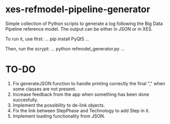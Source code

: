 # xes-refmodel-pipeline-generator
Simple collection of Python scripts to generate a log following the Big Data Pipeline reference model. The output can be either in JSON or in XES.

To run it, use first:
...
pip install PyQt5
...

Then, run the scrypt:
...
python refmodel_generator.py
...

# TO-DO

1. Fix generateJSON function to handle printing correctly the final "," when some classes are not present.
2. Increase feedback from the app when something has been done succesfully.
3. Implement the possibility to de-link objects.
4. Fix the link between StepPhase and Technology to add Step in it.
5. Implement loading functionality from JSON.